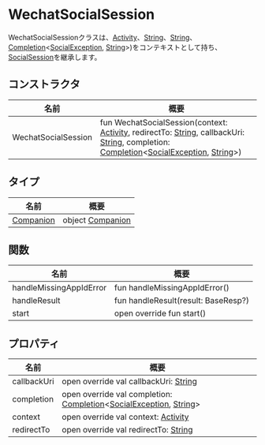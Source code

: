 # WechatSocialSession

WechatSocialSessionクラスは、[Activity](https://developer.android.com/reference/kotlin/android/app/Activity.html)、[String](https://kotlinlang.org/api/latest/jvm/stdlib/kotlin/-string/index.html)、[String](https://kotlinlang.org/api/latest/jvm/stdlib/kotlin/-string/index.html)、[Completion](../../io.logto.sdk.android.completion/-completion/index.md)&lt;[SocialException](../../io.logto.sdk.android.auth.social/-social-exception/index.md), [String](https://kotlinlang.org/api/latest/jvm/stdlib/kotlin/-string/index.html)&gt;)をコンテキストとして持ち、[SocialSession](../../io.logto.sdk.android.auth.social/-social-session/index.md)を継承します。

## コンストラクタ

| 名前                | 概要                                                                                                                                                                                                                                                                                                                                                                                                                                                                                                                                                                                       |
| ------------------- | --------------------------------------------------------------------------------------------------------------------------------------------------------------------------------------------------------------------------------------------------------------------------------------------------------------------------------------------------------------------------------------------------------------------------------------------------------------------------------------------------------------------------------------------------------------------------------------------- |
| WechatSocialSession | fun WechatSocialSession(context: [Activity](https://developer.android.com/reference/kotlin/android/app/Activity.html), redirectTo: [String](https://kotlinlang.org/api/latest/jvm/stdlib/kotlin/-string/index.html), callbackUri: [String](https://kotlinlang.org/api/latest/jvm/stdlib/kotlin/-string/index.html), completion: [Completion](../../io.logto.sdk.android.completion/-completion/index.md)&lt;[SocialException](../../io.logto.sdk.android.auth.social/-social-exception/index.md), [String](https://kotlinlang.org/api/latest/jvm/stdlib/kotlin/-string/index.html)&gt;) |

## タイプ

| 名前                             | 概要                             |
| -------------------------------- | ----------------------------------- |
| [Companion](-companion/index.md) | object [Companion](-companion/index.md) |

## 関数

| 名前                    | 概要                             |
| ----------------------- | ----------------------------------- |
| handleMissingAppIdError | fun handleMissingAppIdError()       |
| handleResult            | fun handleResult(result: BaseResp?) |
| start                   | open override fun start()           |

## プロパティ

| 名前        | 概要                                                                                                                                                                                                                                                                                                                                             |
| ----------- | ----------------------------------------------------------------------------------------------------------------------------------------------------------------------------------------------------------------------------------------------------------------------------------------------------------------------------------------------- |
| callbackUri | open override val callbackUri: [String](https://kotlinlang.org/api/latest/jvm/stdlib/kotlin/-string/index.html)                                                                                                                                                                                                                                      |
| completion  | open override val completion: [Completion](../../io.logto.sdk.android.completion/-completion/index.md)&lt;[SocialException](../../io.logto.sdk.android.auth.social/-social-exception/index.md), [String](https://kotlinlang.org/api/latest/jvm/stdlib/kotlin/-string/index.html)&gt; |
| context     | open override val context: [Activity](https://developer.android.com/reference/kotlin/android/app/Activity.html)                                                                                                                                                                                                                                      |
| redirectTo  | open override val redirectTo: [String](https://kotlinlang.org/api/latest/jvm/stdlib/kotlin/-string/index.html)                                                                                                                                                                                                                                       |